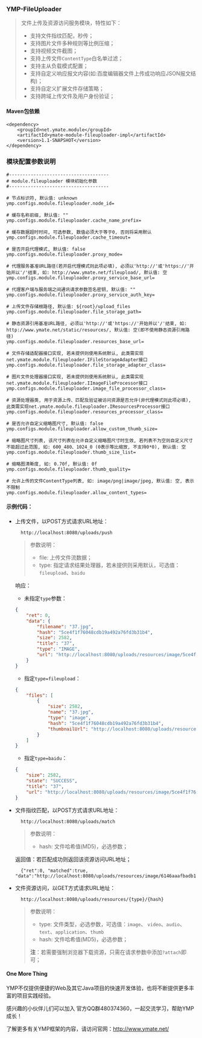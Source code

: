 ### YMP-FileUploader

> 文件上传及资源访问服务模块，特性如下：
> 
> - 支持文件指纹匹配，秒传；
> - 支持图片文件多种规则等比例压缩；
> - 支持视频文件截图；
> - 支持上传文件`ContentType`白名单过滤；
> - 支持主从负载模式配置；
> - 支持自定义响应报文内容(如:百度编辑器文件上传成功响应JSON报文结构)；
> - 支持自定义扩展文件存储策略；
> - 支持跨域上传文件及用户身份验证；

#### Maven包依赖

    <dependency>
        <groupId>net.ymate.module</groupId>
        <artifactId>ymate-module-fileuploader-impl</artifactId>
        <version>1.1-SNAPSHOT</version>
    </dependency>

### 模块配置参数说明

    #-------------------------------------
    # module.fileuploader 模块初始化参数
    #-------------------------------------
    
    # 节点标识符, 默认值: unknown
    ymp.configs.module.fileuploader.node_id=
    
    # 缓存名称前缀, 默认值: ""
    ymp.configs.module.fileuploader.cache_name_prefix=
    
    # 缓存数据超时时间, 可选参数, 数值必须大于等于0, 否则将采用默认
    ymp.configs.module.fileuploader.cache_timeout=
    
    # 是否开启代理模式, 默认值: false
    ymp.configs.module.fileuploader.proxy_mode=
    
    # 代理服务基准URL路径(若开启代理模式则此项必填), 必须以'http://'或'https://'开始并以'/'结束, 如: http://www.ymate.net/fileupload/, 默认值: 空
    ymp.configs.module.fileuploader.proxy_service_base_url=
    
    # 代理客户端与服务端之间通讯请求参数签名密钥, 默认值: ""
    ymp.configs.module.fileuploader.proxy_service_auth_key=
    
    # 上传文件存储根路径, 默认值: ${root}/upload_files
    ymp.configs.module.fileuploader.file_storage_path=
    
    # 静态资源引用基准URL路径, 必须以'http://'或'https://'开始并以'/'结束, 如: http://www.ymate.net/static/resources/, 默认值: 空(即不使用静态资源引用路径)
    ymp.configs.module.fileuploader.resources_base_url=
    
    # 文件存储适配器接口实现, 若未提供则使用系统默认, 此类需实现net.ymate.module.fileuploader.IFileStorageAdapter接口
    ymp.configs.module.fileuploader.file_storage_adapter_class=
    
    # 图片文件处理器接口实现, 若未提供则使用系统默认, 此类需实现net.ymate.module.fileuploader.IImageFileProcessor接口
    ymp.configs.module.fileuploader.image_file_processor_class=
    
    # 资源处理器类, 用于资源上传、匹配及验证被访问资源是否允许(非代理模式则此项必填), 此类需实现net.ymate.module.fileuploader.IResourcesProcessor接口
    ymp.configs.module.fileuploader.resources_processor_class=
    
    # 是否允许自定义缩略图尺寸, 默认值: false
    ymp.configs.module.fileuploader.allow_custom_thumb_size=
    
    # 缩略图尺寸列表, 该尺寸列表在允许自定义缩略图尺寸时生效, 若列表不为空则自定义尺寸不能超过此范围, 如: 600_480、1024_0 (0表示等比缩放, 不支持0*0), 默认值: 空
    ymp.configs.module.fileuploader.thumb_size_list=
    
    # 缩略图清晰度, 如: 0.70f, 默认值: 0f
    ymp.configs.module.fileuploader.thumb_quality=
    
    # 允许上传的文件ContentType列表, 如: image/png|image/jpeg, 默认值: 空, 表示不限制
    ymp.configs.module.fileuploader.allow_content_types=

#### 示例代码：

- 上传文件，以POST方式请求URL地址：

        http://localhost:8080/uploads/push
    
    > 参数说明：
    >
    > - file: 上传文件流数据；
    > - type: 指定请求结果处理器，若未提供则采用默认，可选值：`fileupload`、`baidu` 
    
    响应：
    
    - 未指定`type`参数：
    
    ```json
    {
        "ret": 0,
        "data": {
            "filename": "37.jpg",
            "hash": "5ce4f1f76048cdb19a492a76fd3b31b4",
            "size": 2582,
            "title": "37",
            "type": "IMAGE",
            "url": "http://localhost:8080/uploads/resources/image/5ce4f1f76048cdb19a492a76fd3b31b4"
        }
    }
    ```
    
    - 指定`type=fileupload`：
    
    ```json
    {
        "files": [
            {
                "size": 2582,
                "name": "37.jpg",
                "type": "image",
                "hash": "5ce4f1f76048cdb19a492a76fd3b31b4",
                "thumbnailUrl": "http://localhost:8080/uploads/resources/image/5ce4f1f76048cdb19a492a76fd3b31b4"
            }
        ]
    }
    ```
    
    - 指定`type=baidu`：
    
    ```json
    {
        "size": 2582,
        "state": "SUCCESS",
        "title": "37",
        "url": "http://localhost:8080/uploads/resources/image/5ce4f1f76048cdb19a492a76fd3b31b4"
    }
    ```

- 文件指纹匹配，以POST方式请求URL地址：

        http://localhost:8080/uploads/match
    
    > 参数说明：
    >
    > - hash: 文件哈希值(MD5)，必选参数；
    
    返回值：若匹配成功则返回该资源访问URL地址；
    
        {"ret":0, "matched":true, "data":"http://localhost:8080/uploads/resources/image/6146aaafbadb1f3ada6b12190e8c4771"}

- 文件资源访问，以GET方式请求URL地址：

        http://localhost:8080/uploads/resources/{type}/{hash}

    > 参数说明：
    >
    > - type: 文件类型，必选参数，可选值：`image`、 `video`、`audio`、`text`、`application`、`thumb`
    > - hash: 文件哈希值(MD5)，必选参数；
    >
    > **注**：若需要强制浏览器下载资源，只需在请求参数中添加`?attach`即可；

#### One More Thing

YMP不仅提供便捷的Web及其它Java项目的快速开发体验，也将不断提供更多丰富的项目实践经验。

感兴趣的小伙伴儿们可以加入 官方QQ群480374360，一起交流学习，帮助YMP成长！

了解更多有关YMP框架的内容，请访问官网：http://www.ymate.net/